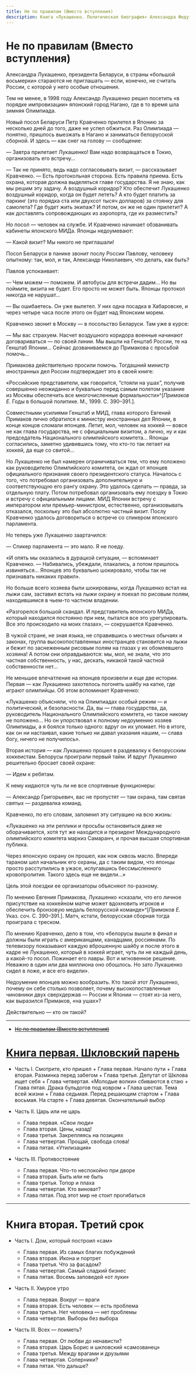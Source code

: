 ```yaml
---
title: Не по правилам (Вместо вступления)
description: Книга «Лукашенко. Политическая биография» Александра Федуты. Не по правилам (Вместо вступления)
---
```


# Не по правилам \(Вместо вступления\)

Александра Лукашенко, президента Беларуси, в страны «большой восьмерки» стараются не приглашать — если, конечно, не считать России, с которой у него особые отношения.

Тем не менее, в 1998 году Александр Лукашенко решил посетить «в порядке импровизации» японский город Нагано, где в то время шла зимняя Олимпиада.

Новый посол Беларуси Петр Кравченко прилетел в Японию за несколько дней до того, даже не успел обжиться. Раз Олимпиада — понятно, пришлось выезжать в Нагано и заниматься белорусской сборной. И здесь — как снег на голову — сообщение:

— Завтра прилетает Лукашенко\! Вам надо возвращаться в Токио, организовать его встречу…

— Так не принято, ведь надо согласовывать визит, — рассказывает Кравченко. — Есть протокольная сторона. Есть правила приема. Есть охрана, которая должна выделяться главе государства. Я не знаю, как мы решим эту задачу. А воздушный коридор? Кто обеспечит Лукашенко воздушный коридор, когда он будет лететь? А кто будет платить за паркинг \(это порядка ста или двухсот тысяч долларов\) за стоянку для самолета? Где будет жить экипаж? И потом, он же не один прилетит? А как доставлять сопровождающих из аэропорта, где их разместить?

Но посол — человек на службе. И Кравченко начинает обзванивать кабинеты японского МИДа. Японцы недоумевают:

— Какой визит? Мы никого не приглашали\!

Посол Беларуси в панике звонит послу России Павлову, человеку опытному: так, мол, и так, Александр Николаевич, что делать, как быть?

Павлов успокаивает:

— Чем можем — поможем. И автобусы для встречи дадим… Но вы поймите, визита не будет. Его просто не может быть. Японцы протокол никогда не нарушат…

— Вы ошибаетесь. Он уже вылетел. У них одна посадка в Хабаровске, и через четыре часа после этого он будет над Японским морем.

Кравченко звонит в Москву — в посольство Беларуси. Там уже в курсе:

— Мы вас страхуем. Насчет воздушного коридора военные начинают договариваться — по своей линии. Мы вышли на Генштаб России, те на Генштаб Японии… Сейчас дозваниваемся до Примакова с просьбой помочь…

Примакова действительно просили помочь. Тогдашний министр иностранных дел России подтверждает это в своей книге:

«Российские представители, как говорится, “стояли на ушах”, получив совершенно неожиданно и буквально перед самым полетом указание из Москвы обеспечить все многочисленные формальности»^[*Примаков Е.* Годы в большой политике. М., 1999. С. 390–391.].

Совместными усилиями Генштаб и МИД, глава которого Евгений Примаков лично обратился к министру иностранных дел Японии, в конце концов сломали японцев. Летит, мол, человек на хоккей — вовсе не как глава государства, не с официальным визитом, а лично, ну и как председатель Национального олимпийского комитета… Японцы согласились, заметно удивившись тому, что кто-то так летает на хоккей, да еще со свитой…

Но Лукашенко не был намерен ограничиваться тем, что ему положено как руководителю Олимпийского комитета, он ждал от японцев официального признания своего президентского статуса. Началось с того, что потребовал организовать дополнительную и соответствующую его рангу охрану. Это удалось сделать — правда, за отдельную плату. Потом потребовал организовать ему поездку в Токио и встречу с официальными лицами. МИД Японии встречу с императором или премьер-министром, естественно, организовывать отказался, поскольку это был абсолютно частный визит. Послу Кравченко удалось договориться о встрече со спикером японского парламента.

Но теперь уже Лукашенко заартачился:

— Спикер парламента — это мало. Я не поеду.

«И опять мы оказались в дурацкой ситуации, — вспоминает Кравченко. — Набивались, убеждали, плакались, а потом пришлось извиняться… Японцев это буквально шокировало, чтобы так не признавать никаких правил».

Но больше всего хозяева были шокированы, когда Лукашенко встал на лыжи сам, заставил встать на лыжи охрану и поехал по рисовым полям, находившимся в чьем-то частном владении.

«Разгорелся большой скандал. И представитель японского МИДа, который находился постоянно при нем, пытался все это урегулировать. Все это происходило на моих глазах», — сокрушается Кравченко.

В чужой стране, не зная языка, не справившись о местных обычаях и законах, группа высокопоставленных иностранцев становится на лыжи и бежит по заснеженным рисовым полям на глазах у их обомлевшего хозяина\! А потом они оправдываются: мы, мол, не знали, что это частная собственность, у нас, дескать, никакой такой частной собственности нет…

Не меньшее впечатление на японцев произвели и еще две истории. Первая — как Лукашенко захотелось погонять шайбу на катке, где играют олимпийцы. Об этом вспоминает Кравченко:

«Лукашенко объясняли, что на Олимпиадах особый режим — и политический, и безопасности. Да, вы — глава государства, да, руководитель Национального Олимпийского комитета, но такое никому не положено… Но он упорствовал к полному недоумению хозяев Олимпиады, а я боялся только одного: вдруг он их уломает. Но в итоге, как он ни настаивал, какие только ни давал указания нашим, — слава богу, ничего не получилось».

Вторая история — как Лукашенко прошел в раздевалку к белорусским хоккеистам. Белорусы проиграли первый тайм. И вдруг Лукашенко решительно бросает своей охране:

— Идем к ребятам.

К нему кидаются чуть ли не все спортивные функционеры:

— Александр Григорьевич, вас не пропустят — там охрана, там святая святых — раздевалка команд.

Кравченко, по его словам, запомнил эту ситуацию на всю жизнь:

«Лукашенко на эти реплики и просьбы остановиться даже не оборачивается, хотя тут же находится и президент Международного олимпийского комитета маркиз Самаранч, и прочая высшая спортивная публика.

Через японскую охрану он прошел, как нож сквозь масло. Впереди тараном шел начальник его охраны, да с таким видом, что японцы просто расступились в ужасе, испугавшись бессмысленного кровопролития. Такого здесь еще не видели…»

Цель этой поездки ее организаторы объясняют по-разному.

По мнению Евгения Примакова, Лукашенко «сказали, что его личное присутствие на хоккейном матче может вдохновить игроков и обеспечить бронзовую медаль белорусской команде»^[*Примаков Е.* Указ. соч. С. 390–391.]. Матч, кстати, белорусская сборная тогда проиграла с треском.

По мнению Кравченко, дело в том, что «белорусы вышли в финал и должны были играть с американцами, канадцами, россиянами. По телевизору показывают каждую вброшенную шайбу и после этого в кадре не Лукашенко, который в хоккей играет, чуть ли не каждый день, а какой-то посол. Пожинает его лавры. Вот и мгновенное решение. Неважно в один или два миллиона оно обошлось. Но зато Лукашенко сидел в ложе, и все его видели».

Недоумение японцев можно вообразить. Кто такой этот Лукашенко, почему он себе столько позволяет, почему высокопоставленные чиновники двух сверхдержав — России и Японии — стоят из-за него, как выразился Примаков, «на ушах»?

Действительно — кто он такой?

---

+ ~~[Не по правилам \(Вместо вступления\)](./1.md)~~

# [Книга первая. Шкловский парень](./1/1/1.md)

+ Часть I. Смотрите, кто пришел
        + Глава первая. Начало пути
        + Глава вторая. Разминка перед забегом
        + Глава третья. Депутат от Шклова ищет себя
        + Глава четвертая. «Молодые волки» сбиваются в стаю
        + Глава пятая. Драка бульдогов под ковром
        + Глава шестая. Тема всей жизни
        + Глава седьмая. Перед решающим стартом
        + Глава восьмая. На старте
        + Глава девятая. Окончательный выбор

+ Часть II. Царь или не царь
    + Глава первая. «Свои люди»
    + Глава вторая. Цены, назад\!
    + Глава третья. Закрепляясь на позициях
    + Глава четвертая. Прощай, свобода слова\!
    + Глава пятая. «Утилизация»


+ Часть III. Противостояние
    + Глава первая. Что-то неспокойно при дворе
    + Глава вторая. Быть или не быть
    + Глава третья. Топор и плаха
    + Глава четвертая. Кто виноват?
    + Глава пятая. Под этот мир не стоит прогибаться

---

# Книга вторая. Третий срок

+ Часть I. Дом, который построил «сам»
    + Глава первая. Из самых благих побуждений
    + Глава вторая. Икона и портрет
    + Глава третья. Что за фасадом?
    + Глава четвертая. Самый сладкий бизнес
    + Глава пятая. Восемь заповедей «от луки»

+ Часть II. Хмурое утро
    + Глава первая. Вокруг — враги
    + Глава вторая. Есть человек — есть проблема
    + Глава третья. Нет человека — нет проблемы
    + Глава четвертая. Выборы без выбора

+ Часть III. Всех — поиметь?
    + Глава первая. От любви до ненависти?
    + Глава вторая. Царь Борис и шкловский «самозванец»
    + Глава третья. Между врагами и друзьями
    + Глава четвертая. Соперники?
    + Глава пятая. Что дальше?
